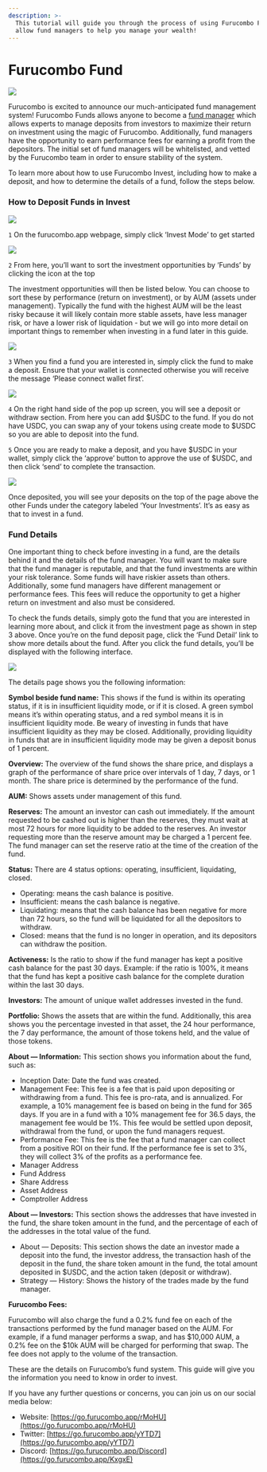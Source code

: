 ```yaml
---
description: >-
  This tutorial will guide you through the process of using Furucombo Funds to
  allow fund managers to help you manage your wealth!
---
```


# Furucombo Fund

![](../../.gitbook/assets/0\_xEduJex0dNZuTu9-.png)

Furucombo is excited to announce our much-anticipated fund management system! Furucombo Funds allows anyone to become a [fund manager](https://medium.com/furucombo/furucombo-fund-tutorial-for-managers-48d89a05342b) which allows experts to manage deposits from investors to maximize their return on investment using the magic of Furucombo. Additionally, fund managers have the opportunity to earn performance fees for earning a profit from the depositors. The initial set of fund managers will be whitelisted, and vetted by the Furucombo team in order to ensure stability of the system.

To learn more about how to use Furucombo Invest, including how to make a deposit, and how to determine the details of a fund, follow the steps below.

### **How to Deposit Funds in Invest** <a href="#e21c" id="e21c"></a>

![](../../.gitbook/assets/0\_sxTvxY0D2hKKzm8D.png)

`1` On the furucombo.app webpage, simply click ‘Invest Mode’ to get started

![](../../.gitbook/assets/0\_cgOSID\_3H1M\_jOUB.png)

`2` From here, you’ll want to sort the investment opportunities by ‘Funds’ by clicking the icon at the top

The investment opportunities will then be listed below. You can choose to sort these by performance (return on investment), or by AUM (assets under management). Typically the fund with the highest AUM will be the least risky because it will likely contain more stable assets, have less manager risk, or have a lower risk of liquidation - but we will go into more detail on important things to remember when investing in a fund later in this guide.

![](../../.gitbook/assets/0\_XMul8yq8IXXYSAW2.png)

`3` When you find a fund you are interested in, simply click the fund to make a deposit. Ensure that your wallet is connected otherwise you will receive the message ‘Please connect wallet first’.

![](../../.gitbook/assets/0\_jiB\_262MAU0C3Y0y.png)

`4` On the right hand side of the pop up screen, you will see a deposit or withdraw section. From here you can add $USDC to the fund. If you do not have USDC, you can swap any of your tokens using create mode to $USDC so you are able to deposit into the fund.

`5` Once you are ready to make a deposit, and you have $USDC in your wallet, simply click the ‘approve’ button to approve the use of $USDC, and then click ‘send’ to complete the transaction.

![](../../.gitbook/assets/0\_pYAnlF6Mwyg2n0AL.png)

Once deposited, you will see your deposits on the top of the page above the other Funds under the category labeled ‘Your Investments’. It’s as easy as that to invest in a fund.

### **Fund Details** <a href="#03a5" id="03a5"></a>

One important thing to check before investing in a fund, are the details behind it and the details of the fund manager. You will want to make sure that the fund manager is reputable, and that the fund investments are within your risk tolerance. Some funds will have riskier assets than others. Additionally, some fund managers have different management or performance fees. This fees will reduce the opportunity to get a higher return on investment and also must be considered.

To check the funds details, simply goto the fund that you are interested in learning more about, and click it from the investment page as shown in step 3 above. Once you’re on the fund deposit page, click the ‘Fund Detail’ link to show more details about the fund. After you click the fund details, you’ll be displayed with the following interface.

![](../../.gitbook/assets/0\_j4DyNZ3gz8pZuEZr.png)

The details page shows you the following information:

**Symbol beside fund name:** This shows if the fund is within its operating status, if it is in insufficient liquidity mode, or if it is closed. A green symbol means it’s within operating status, and a red symbol means it is in insufficient liquidity mode. Be weary of investing in funds that have insufficient liquidity as they may be closed. Additionally, providing liquidity in funds that are in insufficient liquidity mode may be given a deposit bonus of 1 percent.

**Overview:** The overview of the fund shows the share price, and displays a graph of the performance of share price over intervals of 1 day, 7 days, or 1 month. The share price is determined by the performance of the fund.

**AUM:** Shows assets under management of this fund.

**Reserves:** The amount an investor can cash out immediately. If the amount requested to be cashed out is higher than the reserves, they must wait at most 72 hours for more liquidity to be added to the reserves. An investor requesting more than the reserve amount may be charged a 1 percent fee. The fund manager can set the reserve ratio at the time of the creation of the fund.

**Status:** There are 4 status options: operating, insufficient, liquidating, closed.

* Operating: means the cash balance is positive.
* Insufficient: means the cash balance is negative.
* Liquidating: means that the cash balance has been negative for more than 72 hours, so the fund will be liquidated for all the depositors to withdraw.
* Closed: means that the fund is no longer in operation, and its depositors can withdraw the position.

**Activeness:** Is the ratio to show if the fund manager has kept a positive cash balance for the past 30 days. Example: if the ratio is 100%, it means that the fund has kept a positive cash balance for the complete duration within the last 30 days.

**Investors:** The amount of unique wallet addresses invested in the fund.

**Portfolio:** Shows the assets that are within the fund. Additionally, this area shows you the percentage invested in that asset, the 24 hour performance, the 7 day performance, the amount of those tokens held, and the value of those tokens.

**About — Information:** This section shows you information about the fund, such as:

* Inception Date: Date the fund was created.
* Management Fee: This fee is a fee that is paid upon depositing or withdrawing from a fund. This fee is pro-rata, and is annualized. For example, a 10% management fee is based on being in the fund for 365 days. If you are in a fund with a 10% management fee for 36.5 days, the management fee would be 1%. This fee would be settled upon deposit, withdrawal from the fund, or upon the fund managers request.
* Performance Fee: This fee is the fee that a fund manager can collect from a positive ROI on their fund. If the performance fee is set to 3%, they will collect 3% of the profits as a performance fee.
* Manager Address
* Fund Address
* Share Address
* Asset Address
* Comptroller Address

**About — Investors:** This section shows the addresses that have invested in the fund, the share token amount in the fund, and the percentage of each of the addresses in the total value of the fund.

* About — Deposits: This section shows the date an investor made a deposit into the fund, the investor address, the transaction hash of the deposit in the fund, the share token amount in the fund, the total amount deposited in $USDC, and the action taken (deposit or withdraw).
* Strategy — History: Shows the history of the trades made by the fund manager.

**Furucombo Fees:**

Furucombo will also charge the fund a 0.2% fund fee on each of the transactions performed by the fund manager based on the AUM. For example, if a fund manager performs a swap, and has $10,000 AUM, a 0.2% fee on the $10k AUM will be charged for performing that swap. The fee does not apply to the volume of the transaction.

These are the details on Furucombo’s fund system. This guide will give you the information you need to know in order to invest.

If you have any further questions or concerns, you can join us on our social media below:

* Website: [https://go.furucombo.app/rMoHU](https://go.furucombo.app/rMoHU)
* Twitter: [https://go.furucombo.app/yYTD7](https://go.furucombo.app/yYTD7)
* Discord: [https://go.furucombo.app/Discord](https://go.furucombo.app/KxgxE)
